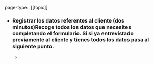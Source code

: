 page-type:: [[topic]]
- ### Registrar los datos referentes al cliente (dos minutos)Recoge todos los datos que necesites completando el formulario. Si si ya entrevistado previamente al cliente y tienes todos los datos pasa al siguiente punto.
  - 


